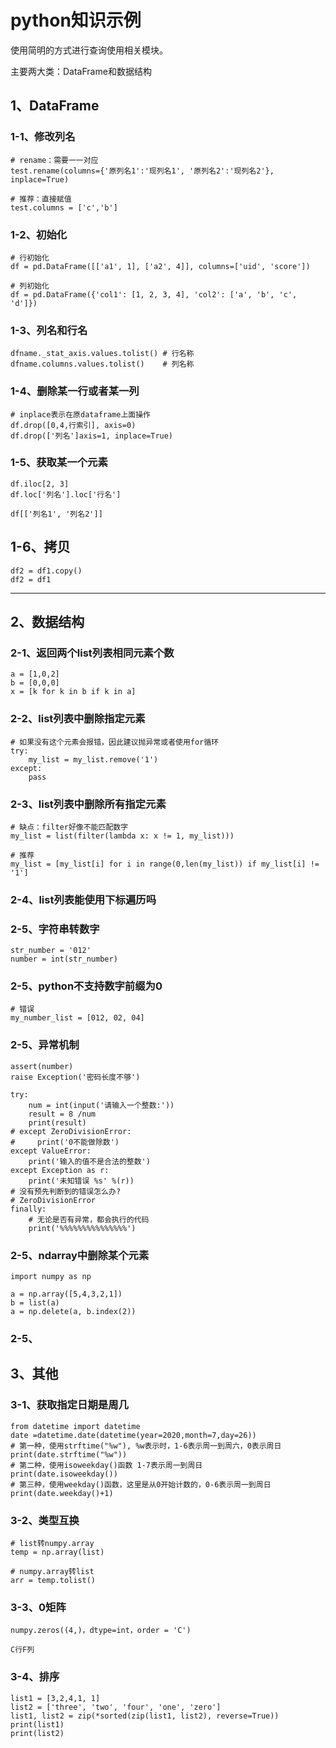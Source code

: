 # python知识示例

使用简明的方式进行查询使用相关模块。

主要两大类：DataFrame和数据结构

## 1、DataFrame

### 1-1、修改列名
```
# rename：需要一一对应
test.rename(columns={'原列名1':'现列名1', '原列名2':'现列名2'}, inplace=True)

# 推荐：直接赋值
test.columns = ['c','b']
```

### 1-2、初始化
```
# 行初始化
df = pd.DataFrame([['a1', 1], ['a2', 4]], columns=['uid', 'score'])

# 列初始化
df = pd.DataFrame({'col1': [1, 2, 3, 4], 'col2': ['a', 'b', 'c', 'd']})
```

### 1-3、列名和行名
```
dfname._stat_axis.values.tolist() # 行名称
dfname.columns.values.tolist()    # 列名称
```

### 1-4、删除某一行或者某一列
```
# inplace表示在原dataframe上面操作
df.drop([0,4,行索引], axis=0)
df.drop(['列名']axis=1, inplace=True)
```

### 1-5、获取某一个元素
```
df.iloc[2, 3]
df.loc['列名'].loc['行名']

df[['列名1', '列名2']]
```

## 1-6、拷贝
```
df2 = df1.copy()
df2 = df1
```






---


## 2、数据结构

### 2-1、返回两个list列表相同元素个数
```
a = [1,0,2]
b = [0,0,0]
x = [k for k in b if k in a]
```

### 2-2、list列表中删除指定元素
```
# 如果没有这个元素会报错，因此建议抛异常或者使用for循环
try:
	my_list = my_list.remove('1')
except:
	pass
```

### 2-3、list列表中删除所有指定元素
```
# 缺点：filter好像不能匹配数字
my_list = list(filter(lambda x: x != 1, my_list)))

# 推荐
my_list = [my_list[i] for i in range(0,len(my_list)) if my_list[i] != '1']
```

### 2-4、list列表能使用下标遍历吗


### 2-5、字符串转数字
```
str_number = '012'
number = int(str_number)
```

### 2-5、python不支持数字前缀为0
```
# 错误
my_number_list = [012, 02, 04]
```

### 2-5、异常机制
```
assert(number)
raise Exception('密码长度不够')

try:
    num = int(input('请输入一个整数:'))
    result = 8 /num
    print(result)
# except ZeroDivisionError:
#     print('0不能做除数')
except ValueError:
    print('输入的值不是合法的整数')
except Exception as r:
    print('未知错误 %s' %(r))
# 没有预先判断到的错误怎么办?
# ZeroDivisionError
finally:
    # 无论是否有异常，都会执行的代码
    print('%%%%%%%%%%%%%%%')
```

### 2-5、ndarray中删除某个元素
```
import numpy as np
 
a = np.array([5,4,3,2,1])
b = list(a)
a = np.delete(a, b.index(2))
```

### 2-5、

## 3、其他

### 3-1、获取指定日期是周几
```
from datetime import datetime
date =datetime.date(datetime(year=2020,month=7,day=26))
# 第一种，使用strftime("%w"), %w表示时，1-6表示周一到周六，0表示周日
print(date.strftime("%w"))
# 第二种，使用isoweekday()函数 1-7表示周一到周日
print(date.isoweekday())
# 第三种，使用weekday()函数，这里是从0开始计数的，0-6表示周一到周日
print(date.weekday()+1)
```

### 3-2、类型互换
```
# list转numpy.array
temp = np.array(list) 

# numpy.array转list
arr = temp.tolist() 
```

### 3-3、0矩阵
```
numpy.zeros((4,)，dtype=int，order = 'C')

C行F列
```

### 3-4、排序
```
list1 = [3,2,4,1, 1]
list2 = ['three', 'two', 'four', 'one', 'zero']
list1, list2 = zip(*sorted(zip(list1, list2), reverse=True))
print(list1)
print(list2)
```

















